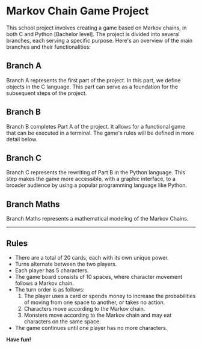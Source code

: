 # Markov Chain Game Project

This school project involves creating a game based on Markov chains, in both C and Python \[Bachelor level\]. The project is divided into several branches, each serving a specific purpose. Here's an overview of the main branches and their functionalities:

## Branch A

Branch A represents the first part of the project. In this part, we define objects in the C language. This part can serve as a foundation for the subsequent steps of the project.

## Branch B

Branch B completes Part A of the project. It allows for a functional game that can be executed in a terminal. The game's rules will be defined in more detail below.

## Branch C

Branch C represents the rewriting of Part B in the Python language. This step makes the game more accessible, with a graphic interface, to a broader audience by using a popular programming language like Python.

## Branch Maths

Branch Maths represents a mathematical modeling of the Markov Chains.

---
## Rules

- There are a total of 20 cards, each with its own unique power.
- Turns alternate between the two players.
- Each player has 5 characters.
- The game board consists of 10 spaces, where character movement follows a Markov chain.
- The turn order is as follows:
    1. The player uses a card or spends money to increase the probabilities of moving from one space to another, or takes no action.
    2. Characters move according to the Markov chain.
    3. Monsters move according to the Markov chain and may eat characters on the same space.
- The game continues until one player has no more characters.

**Have fun!**
